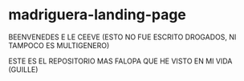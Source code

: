 # madriguera-landing-page
BEENVENEDES E LE CEEVE (ESTO NO FUE ESCRITO DROGADOS, NI TAMPOCO ES MULTIGENERO)


ESTE ES EL REPOSITORIO MAS FALOPA QUE HE VISTO EN MI VIDA (GUILLE)
